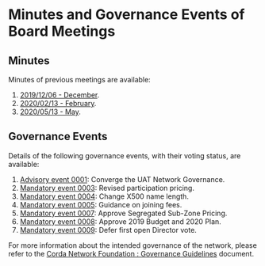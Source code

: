 # Minutes and Governance Events of Board Meetings

## Minutes

Minutes of previous meetings are available:

1. [2019/12/06 - December](/minutes/20191206).
2. [2020/02/13 - February](/minutes/20200213).
3. [2020/05/13 - May](/minutes/20200513).

## Governance Events

Details of the following governance events, with their voting status, are available:

1. [Advisory event 0001](/minutes/event-0001): Converge the UAT Network Governance.
2. [Mandatory event 0003](/minutes/event-0003): Revised participation pricing.
2. [Mandatory event 0004](/minutes/event-0004): Change X500 name length.
2. [Mandatory event 0005](/minutes/event-0005): Guidance on joining fees.
2. [Mandatory event 0007](/minutes/event-0007): Approve Segregated Sub-Zone Pricing.
3. [Mandatory event 0008](/minutes/event-0008): Approve 2019 Budget and 2020 Plan.
4. [Mandatory event 0009](/minutes/event-0009): Defer first open Director vote.

For more information about the intended governance of the network, please refer to the [Corda Network Foundation : 
Governance Guidelines](/governance/governance-guidelines) document.
